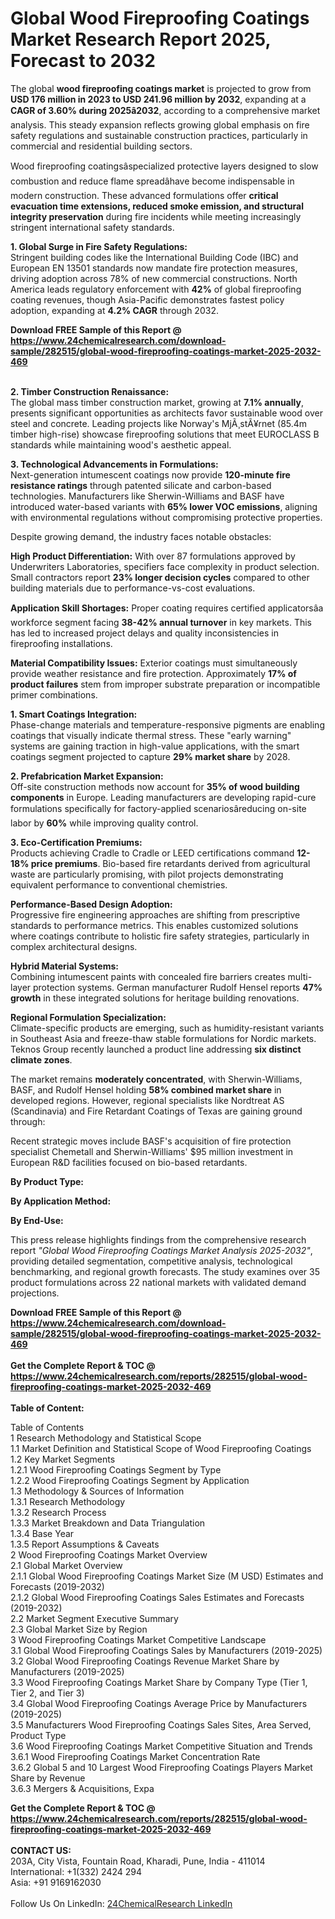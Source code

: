 <h1>Global Wood Fireproofing Coatings Market Research Report 2025, Forecast to 2032</h1><p>The global <strong>wood fireproofing coatings market</strong> is projected to grow from <strong>USD 176 million in 2023 to USD 241.96 million by 2032</strong>, expanding at a <strong>CAGR of 3.60% during 2025â2032</strong>, according to a comprehensive market analysis. This steady expansion reflects growing global emphasis on fire safety regulations and sustainable construction practices, particularly in commercial and residential building sectors.</p><p>Wood fireproofing coatingsâspecialized protective layers designed to slow combustion and reduce flame spreadâhave become indispensable in modern construction. These advanced formulations offer <strong>critical evacuation time extensions, reduced smoke emission, and structural integrity preservation</strong> during fire incidents while meeting increasingly stringent international safety standards.</p><p><strong>1. Global Surge in Fire Safety Regulations:</strong><br>
Stringent building codes like the International Building Code (IBC) and European EN 13501 standards now mandate fire protection measures, driving adoption across 78% of new commercial constructions. North America leads regulatory enforcement with <strong>42%</strong> of global fireproofing coating revenues, though Asia-Pacific demonstrates fastest policy adoption, expanding at <strong>4.2% CAGR</strong> through 2032.</p><div><b>Download FREE Sample of this Report @ 
            <a href="https://www.24chemicalresearch.com/download-sample/282515/global-wood-fireproofing-coatings-market-2025-2032-469">
            https://www.24chemicalresearch.com/download-sample/282515/global-wood-fireproofing-coatings-market-2025-2032-469</a></b></div><br><p><strong>2. Timber Construction Renaissance:</strong><br>
The global mass timber construction market, growing at <strong>7.1% annually</strong>, presents significant opportunities as architects favor sustainable wood over steel and concrete. Leading projects like Norway's MjÃ¸stÃ¥rnet (85.4m timber high-rise) showcase fireproofing solutions that meet EUROCLASS B standards while maintaining wood's aesthetic appeal.</p><p><strong>3. Technological Advancements in Formulations:</strong><br>
Next-generation intumescent coatings now provide <strong>120-minute fire resistance ratings</strong> through patented silicate and carbon-based technologies. Manufacturers like Sherwin-Williams and BASF have introduced water-based variants with <strong>65% lower VOC emissions</strong>, aligning with environmental regulations without compromising protective properties.</p><p>Despite growing demand, the industry faces notable obstacles:</p><p><strong>High Product Differentiation:</strong> With over 87 formulations approved by Underwriters Laboratories, specifiers face complexity in product selection. Small contractors report <strong>23% longer decision cycles</strong> compared to other building materials due to performance-vs-cost evaluations.</p><p><strong>Application Skill Shortages:</strong> Proper coating requires certified applicatorsâa workforce segment facing <strong>38-42% annual turnover</strong> in key markets. This has led to increased project delays and quality inconsistencies in fireproofing installations.</p><p><strong>Material Compatibility Issues:</strong> Exterior coatings must simultaneously provide weather resistance and fire protection. Approximately <strong>17% of product failures</strong> stem from improper substrate preparation or incompatible primer combinations.</p><p><strong>1. Smart Coatings Integration:</strong><br>
Phase-change materials and temperature-responsive pigments are enabling coatings that visually indicate thermal stress. These "early warning" systems are gaining traction in high-value applications, with the smart coatings segment projected to capture <strong>29% market share</strong> by 2028.</p><p><strong>2. Prefabrication Market Expansion:</strong><br>
Off-site construction methods now account for <strong>35% of wood building components</strong> in Europe. Leading manufacturers are developing rapid-cure formulations specifically for factory-applied scenariosâreducing on-site labor by <strong>60%</strong> while improving quality control.</p><p><strong>3. Eco-Certification Premiums:</strong><br>
Products achieving Cradle to Cradle or LEED certifications command <strong>12-18% price premiums</strong>. Bio-based fire retardants derived from agricultural waste are particularly promising, with pilot projects demonstrating equivalent performance to conventional chemistries.</p><p><strong>Performance-Based Design Adoption:</strong><br>
    Progressive fire engineering approaches are shifting from prescriptive standards to performance metrics. This enables customized solutions where coatings contribute to holistic fire safety strategies, particularly in complex architectural designs.</p><p><strong>Hybrid Material Systems:</strong><br>
    Combining intumescent paints with concealed fire barriers creates multi-layer protection systems. German manufacturer Rudolf Hensel reports <strong>47% growth</strong> in these integrated solutions for heritage building renovations.</p><p><strong>Regional Formulation Specialization:</strong><br>
    Climate-specific products are emerging, such as humidity-resistant variants in Southeast Asia and freeze-thaw stable formulations for Nordic markets. Teknos Group recently launched a product line addressing <strong>six distinct climate zones</strong>.</p><p>The market remains <strong>moderately concentrated</strong>, with Sherwin-Williams, BASF, and Rudolf Hensel holding <strong>58% combined market share</strong> in developed regions. However, regional specialists like Nordtreat AS (Scandinavia) and Fire Retardant Coatings of Texas are gaining ground through:</p><p>Recent strategic moves include BASF's acquisition of fire protection specialist Chemetall and Sherwin-Williams' $95 million investment in European R&amp;D facilities focused on bio-based retardants.</p><p><strong>By Product Type:</strong></p><p><strong>By Application Method:</strong></p><p><strong>By End-Use:</strong></p><p>This press release highlights findings from the comprehensive research report <em>"Global Wood Fireproofing Coatings Market Analysis 2025-2032"</em>, providing detailed segmentation, competitive analysis, technological benchmarking, and regional growth forecasts. The study examines over 35 product formulations across 22 national markets with validated demand projections.</p><div><b>Download FREE Sample of this Report @ 
            <a href="https://www.24chemicalresearch.com/download-sample/282515/global-wood-fireproofing-coatings-market-2025-2032-469">
            https://www.24chemicalresearch.com/download-sample/282515/global-wood-fireproofing-coatings-market-2025-2032-469</a></b></div><br><div><b>Get the Complete Report & TOC @ 
            <a href="https://www.24chemicalresearch.com/reports/282515/global-wood-fireproofing-coatings-market-2025-2032-469">
            https://www.24chemicalresearch.com/reports/282515/global-wood-fireproofing-coatings-market-2025-2032-469</a></b></div><br>
            <b>Table of Content:</b><p>Table of Contents<br />
1 Research Methodology and Statistical Scope<br />
1.1 Market Definition and Statistical Scope of Wood Fireproofing Coatings<br />
1.2 Key Market Segments<br />
1.2.1 Wood Fireproofing Coatings Segment by Type<br />
1.2.2 Wood Fireproofing Coatings Segment by Application<br />
1.3 Methodology & Sources of Information<br />
1.3.1 Research Methodology<br />
1.3.2 Research Process<br />
1.3.3 Market Breakdown and Data Triangulation<br />
1.3.4 Base Year<br />
1.3.5 Report Assumptions & Caveats<br />
2 Wood Fireproofing Coatings Market Overview<br />
2.1 Global Market Overview<br />
2.1.1 Global Wood Fireproofing Coatings Market Size (M USD) Estimates and Forecasts (2019-2032)<br />
2.1.2 Global Wood Fireproofing Coatings Sales Estimates and Forecasts (2019-2032)<br />
2.2 Market Segment Executive Summary<br />
2.3 Global Market Size by Region<br />
3 Wood Fireproofing Coatings Market Competitive Landscape<br />
3.1 Global Wood Fireproofing Coatings Sales by Manufacturers (2019-2025)<br />
3.2 Global Wood Fireproofing Coatings Revenue Market Share by Manufacturers (2019-2025)<br />
3.3 Wood Fireproofing Coatings Market Share by Company Type (Tier 1, Tier 2, and Tier 3)<br />
3.4 Global Wood Fireproofing Coatings Average Price by Manufacturers (2019-2025)<br />
3.5 Manufacturers Wood Fireproofing Coatings Sales Sites, Area Served, Product Type<br />
3.6 Wood Fireproofing Coatings Market Competitive Situation and Trends<br />
3.6.1 Wood Fireproofing Coatings Market Concentration Rate<br />
3.6.2 Global 5 and 10 Largest Wood Fireproofing Coatings Players Market Share by Revenue<br />
3.6.3 Mergers & Acquisitions, Expa</p><div><b>Get the Complete Report & TOC @ 
            <a href="https://www.24chemicalresearch.com/reports/282515/global-wood-fireproofing-coatings-market-2025-2032-469">
            https://www.24chemicalresearch.com/reports/282515/global-wood-fireproofing-coatings-market-2025-2032-469</a></b></div><br><b>CONTACT US:</b><br>
            203A, City Vista, Fountain Road, Kharadi, Pune, India - 411014<br>
            International: +1(332) 2424 294<br>
            Asia: +91 9169162030 <br><br>
            Follow Us On LinkedIn: <a href="https://www.linkedin.com/company/24chemicalresearch/">24ChemicalResearch LinkedIn</a>